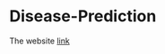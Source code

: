 # Disease-Prediction

The website [link](https://baselhusam-disease-prediction-main-sjwaoz.streamlit.app)
